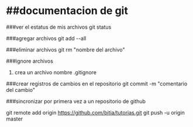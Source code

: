 ##documentacion de git
====================== 

###ver el estatus de mis archivos
git status 

###agregar archivos
git add --all

###eliminar archivos
git rm "nombre del archivo"

###ignore archivos
1. crea un archivo nombre .gitignore

###crear registros de cambios en el repositorio
git commit -m "comentario del cambio"

###sincronizar por primera vez a un repositorio de github

git remote add origin https://github.com/bitia/tutorias.git
git push -u origin master